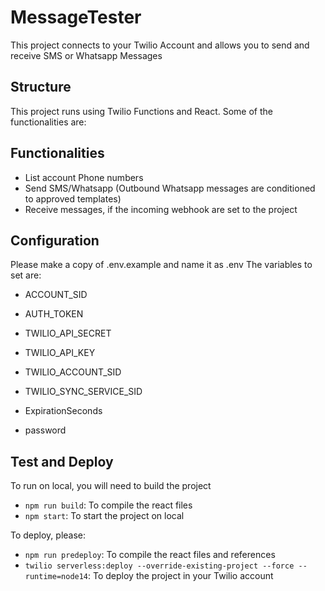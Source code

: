 # MessageTester
This project connects to your Twilio Account and allows you to send and receive SMS or Whatsapp Messages

## Structure
This project runs using Twilio Functions and React. Some of the functionalities are:

## Functionalities
- List account Phone numbers
- Send SMS/Whatsapp (Outbound Whatsapp messages are conditioned to approved templates)
- Receive messages, if the incoming webhook are set to the project 

## Configuration
Please make a copy of .env.example and name it as .env
The variables to set are:
* ACCOUNT_SID
* AUTH_TOKEN

* TWILIO_API_SECRET
* TWILIO_API_KEY
* TWILIO_ACCOUNT_SID
* TWILIO_SYNC_SERVICE_SID
* ExpirationSeconds
* password

## Test and Deploy
To run on local, you will need to build the project 

- `npm run build`: To compile the react files
- `npm start`: To start the project on local

To deploy, please:
- `npm run predeploy`: To compile the react files and references
- `twilio serverless:deploy --override-existing-project --force --runtime=node14`: To deploy the project in your Twilio account
